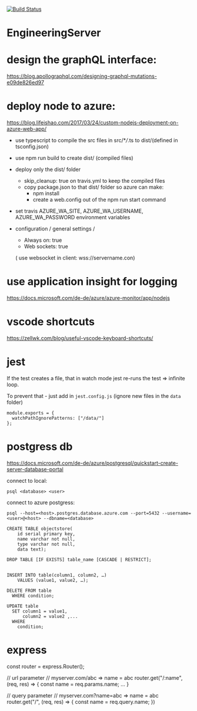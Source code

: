 [![Build Status](https://travis-ci.org/ReneCode/EngineeringServer.svg?branch=master)](https://travis-ci.org/ReneCode/EngineeringServer)

# EngineeringServer

# design the graphQL interface:

https://blog.apollographql.com/designing-graphql-mutations-e09de826ed97

# deploy node to azure:

https://blog.lifeishao.com/2017/03/24/custom-nodejs-deployment-on-azure-web-app/

- use typescript to compile the src files in src/\*_/_.ts to dist/(defined in tsconfig.json)
- use npm run build to create dist/ (compiled files)
- deploy only the dist/ folder

  - skip_cleanup: true on travis.yml to keep the compiled files
  - copy package.json to that dist/ folder so azure can make:
    - npm install
    - create a web.config out of the npm run start command

- set travis AZURE_WA_SITE, AZURE_WA_USERNAME, AZURE_WA_PASSWORD environment variables

- configuration / general settings /

  - Always on: true
  - Web sockets: true

  ( use websocket in client: wss://servername.con)

# use application insight for logging

https://docs.microsoft.com/de-de/azure/azure-monitor/app/nodejs

# vscode shortcuts

https://zellwk.com/blog/useful-vscode-keyboard-shortcuts/

# jest

If the test creates a file, that in watch mode jest re-runs the test => infinite loop.

To prevent that - just add in `jest.config.js` (ignore new files in the `data` folder)

```
module.exports = {
  watchPathIgnorePatterns: ["/data/"]
};
```

# postgress db

https://docs.microsoft.com/de-de/azure/postgresql/quickstart-create-server-database-portal

connect to local:

    psql <database> <user>

connect to azure postgress:

    psql --host=<host>.postgres.database.azure.com --port=5432 --username=<user>@<host> --dbname=<database>

    CREATE TABLE objectstore(
        id serial primary key,
        name varchar not null,
        type varchar not null,
        data text);

    DROP TABLE [IF EXISTS] table_name [CASCADE | RESTRICT];


    INSERT INTO table(column1, column2, …)
        VALUES (value1, value2, …);

    DELETE FROM table
      WHERE condition;

    UPDATE table
      SET column1 = value1,
          column2 = value2 ,...
      WHERE
        condition;

# express

const router = express.Router();

// url parameter
// myserver.com/abc => name = abc
router.get("/:name", (req, res) => {
const name = req.params.name;
...
}

// query parameter
// myserver.com?name=abc => name = abc
router.get("/", (req, res) => {
const name = req.query.name;
})
